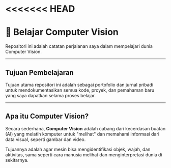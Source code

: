 # <<<<<<< HEAD

# 🤖 Belajar Computer Vision

Repositori ini adalah catatan perjalanan saya dalam mempelajari dunia Computer Vision.

---

## Tujuan Pembelajaran

Tujuan utama repositori ini adalah sebagai portofolio dan jurnal pribadi untuk mendokumentasikan semua kode, proyek, dan pemahaman baru yang saya dapatkan selama proses belajar.

---

## Apa itu Computer Vision?

Secara sederhana, **Computer Vision** adalah cabang dari kecerdasan buatan (AI) yang melatih komputer untuk "melihat" dan memahami informasi dari data visual, seperti gambar dan video.

Tujuannya adalah agar mesin bisa mengidentifikasi objek, wajah, dan aktivitas, sama seperti cara manusia melihat dan menginterpretasi dunia di sekitarnya.
